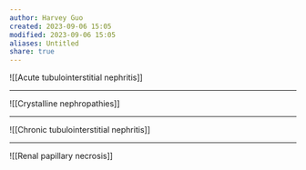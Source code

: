 ```yaml
---
author: Harvey Guo
created: 2023-09-06 15:05
modified: 2023-09-06 15:05
aliases: Untitled
share: true
---
```

![[Acute tubulointerstitial nephritis]]

---
![[Crystalline nephropathies]]

---
![[Chronic tubulointerstitial nephritis]]

---
![[Renal papillary necrosis]]
